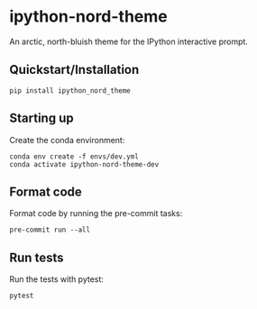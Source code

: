 # ipython-nord-theme

An arctic, north-bluish theme for the IPython interactive prompt.


## Quickstart/Installation

```shell
pip install ipython_nord_theme
```


## Starting up

Create the conda environment:

```shell
conda env create -f envs/dev.yml
conda activate ipython-nord-theme-dev
```


## Format code

Format code by running the pre-commit tasks:

```shell
pre-commit run --all
```


## Run tests

Run the tests with pytest:

```shell
pytest
```
